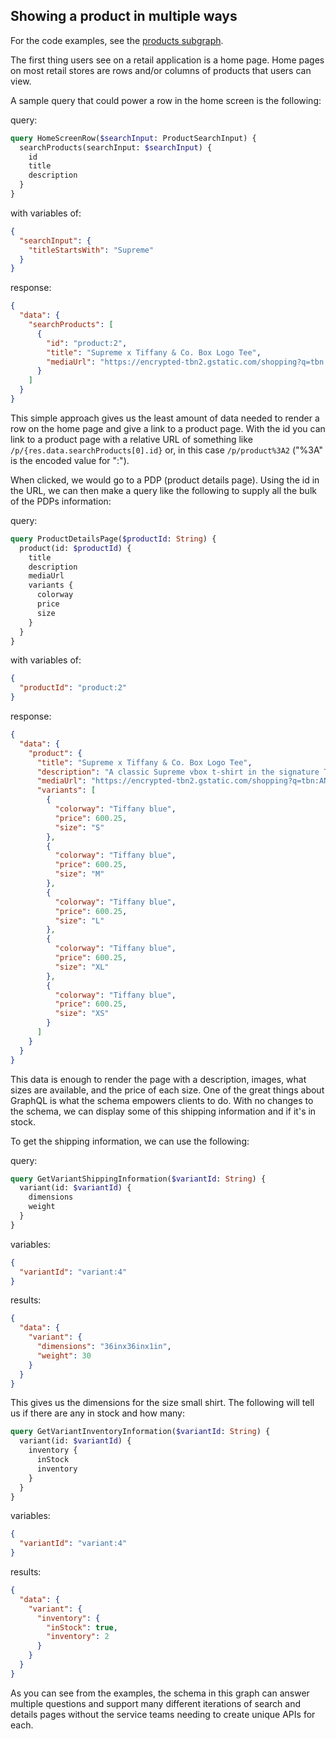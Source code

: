 ## Showing a product in multiple ways

For the code examples, see the [products subgraph](../subgraphs/products).

The first thing users see on a retail application is a home page. Home pages on most retail stores are rows and/or columns of products that users can view.

A sample query that could power a row in the home screen is the following:

query:

```graphql
query HomeScreenRow($searchInput: ProductSearchInput) {
  searchProducts(searchInput: $searchInput) {
    id
    title
    description
  }
}
```

with variables of:

```JSON
{
  "searchInput": {
    "titleStartsWith": "Supreme"
  }
}
```

response:

```JSON
{
  "data": {
    "searchProducts": [
      {
        "id": "product:2",
        "title": "Supreme x Tiffany & Co. Box Logo Tee",
        "mediaUrl": "https://encrypted-tbn2.gstatic.com/shopping?q=tbn:ANd9GcQWDHD3SSS98UAVKODaql7nrDTopfL4tcTnEltW8Yqy4hyDu4i5b70Wb3Y8-wACJIo5g-ZdRULPQKUmt7JfwiaSdgiOBz4pvU_YelKHUI4nhoXmMJPeh_tyWQ"
      }
    ]
  }
}
```

This simple approach gives us the least amount of data needed to render a row on the home page and give a link to a product page. With the id you can link to a product page with a relative URL of something like `/p/{res.data.searchProducts[0].id}` or, in this case `/p/product%3A2` ("%3A" is the encoded value for ":").

When clicked, we would go to a PDP (product details page). Using the id in the URL, we can then make a query like the following to supply all the bulk of the PDPs information:

query:

```graphql
query ProductDetailsPage($productId: String) {
  product(id: $productId) {
    title
    description
    mediaUrl
    variants {
      colorway
      price
      size
    }
  }
}
```

with variables of:

```JSON
{
  "productId": "product:2"
}
```

response:

```JSON
{
  "data": {
    "product": {
      "title": "Supreme x Tiffany & Co. Box Logo Tee",
      "description": "A classic Supreme vbox t-shirt in the signature Tiffany blue.",
      "mediaUrl": "https://encrypted-tbn2.gstatic.com/shopping?q=tbn:ANd9GcQWDHD3SSS98UAVKODaql7nrDTopfL4tcTnEltW8Yqy4hyDu4i5b70Wb3Y8-wACJIo5g-ZdRULPQKUmt7JfwiaSdgiOBz4pvU_YelKHUI4nhoXmMJPeh_tyWQ",
      "variants": [
        {
          "colorway": "Tiffany blue",
          "price": 600.25,
          "size": "S"
        },
        {
          "colorway": "Tiffany blue",
          "price": 600.25,
          "size": "M"
        },
        {
          "colorway": "Tiffany blue",
          "price": 600.25,
          "size": "L"
        },
        {
          "colorway": "Tiffany blue",
          "price": 600.25,
          "size": "XL"
        },
        {
          "colorway": "Tiffany blue",
          "price": 600.25,
          "size": "XS"
        }
      ]
    }
  }
}
```

This data is enough to render the page with a description, images, what sizes are available, and the price of each size. One of the great things about GraphQL is what the schema empowers clients to do. With no changes to the schema, we can display some of this shipping information and if it's in stock.

To get the shipping information, we can use the following:

query:

```graphql
query GetVariantShippingInformation($variantId: String) {
  variant(id: $variantId) {
    dimensions
    weight
  }
}
```

variables:

```JSON
{
  "variantId": "variant:4"
}
```

results:

```JSON
{
  "data": {
    "variant": {
      "dimensions": "36inx36inx1in",
      "weight": 30
    }
  }
}
```

This gives us the dimensions for the size small shirt. The following will tell us if there are any in stock and how many:

```graphql
query GetVariantInventoryInformation($variantId: String) {
  variant(id: $variantId) {
    inventory {
      inStock
      inventory
    }
  }
}
```

variables:

```JSON
{
  "variantId": "variant:4"
}
```

results:

```JSON
{
  "data": {
    "variant": {
      "inventory": {
        "inStock": true,
        "inventory": 2
      }
    }
  }
}
```

As you can see from the examples, the schema in this graph can answer multiple questions and support many different iterations of search and details pages without the service teams needing to create unique APIs for each.
